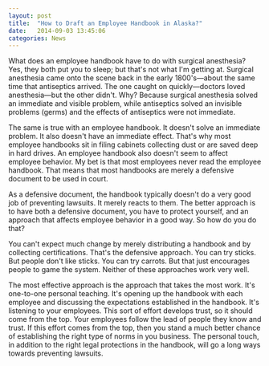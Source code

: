 ```yaml
---
layout: post
title:  "How to Draft an Employee Handbook in Alaska?"
date:   2014-09-03 13:45:06
categories: News
---
```

What does an employee handbook have to do with surgical anesthesia? Yes, they both put you to sleep; but that's not what I'm getting at. Surgical anesthesia came onto the scene back in the early 1800's—about the same time that antiseptics arrived. The one caught on quickly—doctors loved anesthesia—but the other didn't. Why? Because surgical anesthesia solved an immediate and visible problem, while antiseptics solved an invisible problems (germs) and the effects of antiseptics were not immediate.

The same is true with an employee handbook. It doesn't solve an immediate problem. It also doesn't have an immediate effect. That's why most employee handbooks sit in filing cabinets collecting dust or are saved deep in hard drives. An employee handbook also doesn't seem to affect employee behavior. My bet is that most employees never read the employee handbook. That means that most handbooks are merely a defensive document to be used in court.

As a defensive document, the handbook typically doesn't do a very good job of preventing lawsuits. It merely reacts to them. The better approach is to have both a defensive document, you have to protect yourself, and an approach that affects employee behavior in a good way. So how do you do that?

You can't expect much change by merely distributing a handbook and by collecting certifications. That's the defensive approach. You can try sticks. But people don't like sticks. You can try carrots. But that just encourages people to game the system. Neither of these approaches work very well.

The most effective approach is the approach that takes the most work. It's one-to-one personal teaching. It's opening up the handbook with each employee and discussing the expectations established in the handbook. It's listening to your employees. This sort of effort develops trust, so it should come from the top. Your employees follow the lead of people they know and trust. If this effort comes from the top, then you stand a much better chance of establishing the right type of norms in you business. The personal touch, in addition to the right legal protections in the handbook, will go a long ways towards preventing lawsuits.